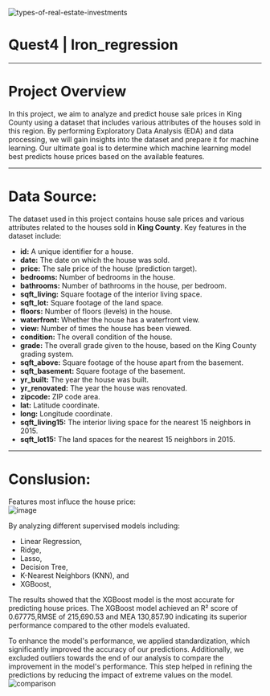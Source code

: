 
![types-of-real-estate-investments](https://github.com/Negar86/Quest4-Iron_regression/assets/160590005/91b5e7bb-ad57-48e2-a0f5-6287db07b307)

# Quest4 | Iron_regression
---
# Project Overview
In this project, we aim to analyze and predict house sale prices in King County using a dataset that includes various attributes of the houses sold in this region. By performing Exploratory Data Analysis (EDA) and data processing, we will gain insights into the dataset and prepare it for machine learning. Our ultimate goal is to determine which machine learning model best predicts house prices based on the available features.  

---
# Data Source:
The dataset used in this project contains house sale prices and various attributes related to the houses sold in **King County**. Key features in the dataset include:  
- **id:** A unique identifier for a house.  
- **date:** The date on which the house was sold.  
- **price:** The sale price of the house (prediction target).  
- **bedrooms:** Number of bedrooms in the house.  
- **bathrooms:** Number of bathrooms in the house, per bedroom.  
- **sqft_living:** Square footage of the interior living space.  
- **sqft_lot:** Square footage of the land space.  
- **floors:** Number of floors (levels) in the house.  
- **waterfront:** Whether the house has a waterfront view.  
- **view:** Number of times the house has been viewed.  
- **condition:** The overall condition of the house.  
- **grade:** The overall grade given to the house, based on the King County grading system.  
- **sqft_above:** Square footage of the house apart from the basement.  
- **sqft_basement:** Square footage of the basement.  
- **yr_built:** The year the house was built.  
- **yr_renovated:** The year the house was renovated.  
- **zipcode:** ZIP code area.  
- **lat:** Latitude coordinate.  
- **long:** Longitude coordinate.  
- **sqft_living15:** The interior living space for the nearest 15 neighbors in 2015.  
- **sqft_lot15:** The land spaces for the nearest 15 neighbors in 2015.
---
# Conslusion:  
Features most influce the house price:  
![image](https://github.com/Negar86/Quest4-Iron_regression/assets/160590005/8936f3b7-3979-41b0-9b59-371481628844)

By analyzing different supervised models including:   
- Linear Regression,   
- Ridge,   
- Lasso,   
- Decision Tree,   
- K-Nearest Neighbors (KNN), and   
- XGBoost,  
  
The results showed that the XGBoost model is the most accurate for predicting house prices. The XGBoost model achieved an R² score of 0.67775,RMSE of 215,690.53 and MEA 130,857.90 indicating its superior performance compared to the other models evaluated.  

To enhance the model's performance, we applied standardization, which significantly improved the accuracy of our predictions. Additionally, we excluded outliers towards the end of our analysis to compare the improvement in the model's performance. This step helped in refining the predictions by reducing the impact of extreme values on the model.  
![comparison](https://github.com/Negar86/Quest4-Iron_regression/assets/160590005/a1db9efc-0bdc-4ee6-8489-b4850b4e9fca)

